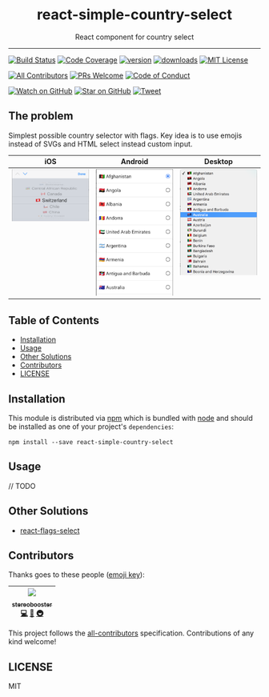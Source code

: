 <div align="center">
<h1>react-simple-country-select</h1>

<p>React component for country select</p>
</div>

<hr />

[![Build Status][build-badge]][build]
[![Code Coverage][coverage-badge]][coverage]
[![version][version-badge]][package]
[![downloads][downloads-badge]][npmtrends]
[![MIT License][license-badge]][license]

[![All Contributors](https://img.shields.io/badge/all_contributors-1-orange.svg?style=flat-square)](#contributors)
[![PRs Welcome][prs-badge]][prs]
[![Code of Conduct][coc-badge]][coc]

[![Watch on GitHub][github-watch-badge]][github-watch]
[![Star on GitHub][github-star-badge]][github-star]
[![Tweet][twitter-badge]][twitter]

## The problem

Simplest possible country selector with flags. Key idea is to use emojis instead of SVGs
and HTML select instead custom input.

<table>
<thead>
<tr>
  <th>iOS</th>
  <th>Android</th>
  <th>Desktop</th>
</tr>
</thead>
<tbody>
<tr>
  <td width="33%" valign="top"><a target="_blank" rel="noopener noreferrer" href="https://raw.githubusercontent.com/stereobooster/react-simple-country-select/master/other/screenshots/ios.png"><img src="https://raw.githubusercontent.com/stereobooster/react-simple-country-select/master/other/screenshots/ios.png" alt="ios screenshot" style="max-width:100%;"></a></td>
  <td width="33%" valign="top"><a target="_blank" rel="noopener noreferrer" href="https://raw.githubusercontent.com/stereobooster/react-simple-country-select/master/other/screenshots/android.png"><img src="https://raw.githubusercontent.com/stereobooster/react-simple-country-select/master/other/screenshots/android.png" alt="android screenshot" style="max-width:100%;"></a></td>
  <td width="33%" valign="top"><a target="_blank" rel="noopener noreferrer" href="https://raw.githubusercontent.com/stereobooster/react-simple-country-select/master/other/screenshots/desktop.png"><img src="https://raw.githubusercontent.com/stereobooster/react-simple-country-select/master/other/screenshots/desktop.png" alt="desktop screenshot" style="max-width:100%;"></a></td>
</tr></tbody></table>

## Table of Contents

<!-- START doctoc generated TOC please keep comment here to allow auto update -->
<!-- DON'T EDIT THIS SECTION, INSTEAD RE-RUN doctoc TO UPDATE -->

- [Installation](#installation)
- [Usage](#usage)
- [Other Solutions](#other-solutions)
- [Contributors](#contributors)
- [LICENSE](#license)

<!-- END doctoc generated TOC please keep comment here to allow auto update -->

## Installation

This module is distributed via [npm][npm] which is bundled with [node][node] and
should be installed as one of your project's `dependencies`:

```
npm install --save react-simple-country-select
```

## Usage

// TODO

## Other Solutions

- [react-flags-select](https://ekwonye-richard.github.io/react-flags-select/)

## Contributors

Thanks goes to these people ([emoji key][emojis]):

<!-- ALL-CONTRIBUTORS-LIST:START - Do not remove or modify this section -->
<!-- prettier-ignore -->
| [<img src="https://avatars3.githubusercontent.com/u/179534?s=460&v=4" width="100px;"/><br /><sub><b>stereobooster</b></sub>](https://github.com/stereobooster)<br />[💻](https://github.com/stereobooster/react-simple-country-select/commits?author=stereobooster "Code") [📖](https://github.com/stereobooster/react-simple-country-select/commits?author=stereobooster "Documentation") [🚇](#infra-stereobooster "Infrastructure (Hosting, Build-Tools, etc)") |
| :---: |

<!-- ALL-CONTRIBUTORS-LIST:END -->

This project follows the [all-contributors][all-contributors] specification.
Contributions of any kind welcome!

## LICENSE

MIT

[npm]: https://www.npmjs.com/
[node]: https://nodejs.org
[build-badge]: https://img.shields.io/travis/stereobooster/react-simple-country-select.svg?style=flat-square
[build]: https://travis-ci.org/stereobooster/react-simple-country-select
[coverage-badge]: https://img.shields.io/codecov/c/github/stereobooster/react-simple-country-select.svg?style=flat-square
[coverage]: https://codecov.io/github/stereobooster/react-simple-country-select
[version-badge]: https://img.shields.io/npm/v/react-simple-country-select.svg?style=flat-square
[package]: https://www.npmjs.com/package/react-simple-country-select
[downloads-badge]: https://img.shields.io/npm/dm/react-simple-country-select.svg?style=flat-square
[npmtrends]: http://www.npmtrends.com/react-simple-country-select
[license-badge]: https://img.shields.io/npm/l/react-simple-country-select.svg?style=flat-square
[license]: https://github.com/stereobooster/react-simple-country-select/blob/master/LICENSE
[prs-badge]: https://img.shields.io/badge/PRs-welcome-brightgreen.svg?style=flat-square
[prs]: http://makeapullrequest.com
[donate-badge]: https://img.shields.io/badge/$-support-green.svg?style=flat-square
[coc-badge]: https://img.shields.io/badge/code%20of-conduct-ff69b4.svg?style=flat-square
[coc]: https://github.com/stereobooster/react-simple-country-select/blob/master/other/CODE_OF_CONDUCT.md
[github-watch-badge]: https://img.shields.io/github/watchers/stereobooster/react-simple-country-select.svg?style=social
[github-watch]: https://github.com/stereobooster/react-simple-country-select/watchers
[github-star-badge]: https://img.shields.io/github/stars/stereobooster/react-simple-country-select.svg?style=social
[github-star]: https://github.com/stereobooster/react-simple-country-select/stargazers
[twitter]: https://twitter.com/intent/tweet?text=Check%20out%20react-simple-country-select%20by%20%40stereobooster%20https%3A%2F%2Fgithub.com%2Fstereobooster%2Freact-simple-country-select%20%F0%9F%91%8D
[twitter-badge]: https://img.shields.io/twitter/url/https/github.com/stereobooster/react-simple-country-select.svg?style=social
[emojis]: https://github.com/stereobooster/all-contributors#emoji-key
[all-contributors]: https://github.com/stereobooster/all-contributors
